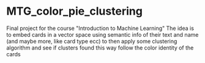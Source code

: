 # MTG_color_pie_clustering
Final project for the course "Introduction to Machine Learning"
The idea is to embed cards in a vector space using semantic info of their text and name (and maybe more, like card type ecc) to then apply some clustering algorithm and see if clusters found this way follow the color identity of the cards
